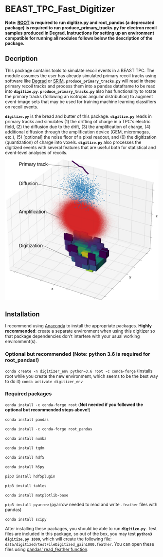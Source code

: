 # BEAST_TPC_Fast_Digitizer

**Note: [ROOT](https://root.cern/install/) is required to run digitize.py and root_pandas (a deprecated package) is required to run produce_primary_tracks.py for electron recoil samples produced in Degrad. Instructions for setting up an environment compatible for running all modules follows below the description of the package.**

## Decription
This package contains tools to simulate recoil events in a BEAST TPC. The module assumes the user has already simulated primary recoil tracks using software like [Degrad](https://degrad.web.cern.ch/degrad/) or [SRIM](http://www.srim.org/). **`produce_primary_tracks.py`** will read in these primary recoil tracks and process them into a pandas dataframe to be read into **`digitize.py`**. **`produce_primary_tracks.py`** also has functionality to rotate the primary tracks (following an isotropic angular distribution) to augment event-image sets that may be used for training machine learning classifiers on recoil events.

**`digitize.py`** is the bread and butter of this package. **`digitize.py`** reads in primary tracks and simulates (1) the drifting of charge in a TPC's electric field, (2) the diffusion due to the drift, (3) the amplification of charge, (4) additional diffusion through the amplification device (GEM, micromegas, etc.), (5) [optional] the noise floor of a pixel readout, and (6) the digitization (quantization) of charge into voxels. 
**`digitize.py`** also processes the digitized events with several features that are useful both for statistical and event-level analyses of recoils.

![plot](./digi.png)

## Installation

I recommend using [Anaconda](https://www.anaconda.com/) to install the appropriate packages. **Highly recommended**: create a separate environment when using this digitizer so that package dependencies don't interfere with your usual working environment(s).

### Optional but recommended (Note: python 3.6 is required for root_pandas!)
`conda create -n digitizer_env python=3.6 root -c conda-forge` (Installs root while you create the new environment, which seems to be the best way to do it)
`conda activate digitizer_env`

### Required packages
`conda install -c conda-forge root` (**Not needed if you followed the optional but recommended steps above!**)

`conda install pandas`

`conda install -c conda-forge root_pandas`

`conda install numba`

`conda install tqdm`

`conda install hdf5`

`conda install h5py` 

`pip3 install hdf5plugin`

`pip3 install tables`

`conda install matplotlib-base`

`pip3 install pyarrow` (pyarrow needed to read and write `.feather` files with pandas)

`conda install scipy`

After installing these packages, you should be able to run **`digitize.py`**. Test files are included in this package, so out of the box, you may test **`python3 digitize.py 1000`**, which will create the following file: `data/digitized/testFileDigitized_gain1000.feather`. You can open these files using [pandas' read_feather function](https://pandas.pydata.org/docs/reference/api/pandas.read_feather.html).
